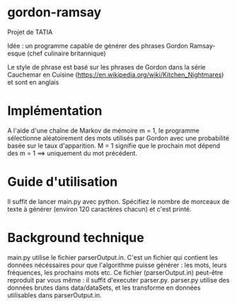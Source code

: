 # gordon-ramsay


Projet de TATIA


Idée  : un programme capable de générer des phrases Gordon Ramsay-esque (chef culinaire britannique)

Le style de phrase est basé sur les phrases de Gordon dans la série Cauchemar en Cuisine (https://en.wikipedia.org/wiki/Kitchen_Nightmares)  et sont en anglais


# Implémentation

A l'aide d'une chaîne de Markov de mémoire m = 1, le programme sélectionne aléatoirement des mots utilisés par Gordon avec une probabilité basée sur le taux d'apparition. M = 1 signifie que le prochain mot dépend des m = 1 ==> uniquement du mot précédent.

# Guide d'utilisation

Il suffit de lancer main.py avec python.
Spécifiez le nombre de morceaux de texte à générer (environ 120 caractères chacun) et c'est printé.

# Background technique

main.py utilise le fichier parserOutput.in. C'est un fichier qui contient les données nécéssaires pour que l'algorithme puisse générer : les mots, leurs fréquences, les prochains mots etc.
Ce fichier (parserOutput.in) peut-être reproduit par vous même : il suffit d'executer parser.py.
parser.py utilise des données brutes dans data/dataSets, et les transforme en données utilisables dans parserOutput.in.
